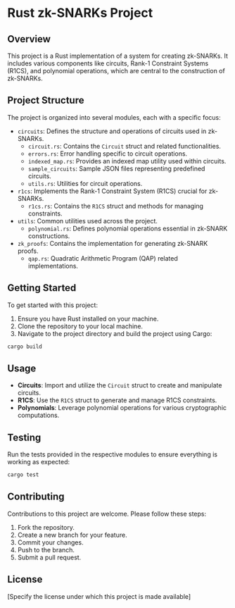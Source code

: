 # Rust zk-SNARKs Project

## Overview

This project is a Rust implementation of a system for creating zk-SNARKs. It includes various components like circuits, Rank-1 Constraint Systems (R1CS), and polynomial operations, which are central to the construction of zk-SNARKs.

## Project Structure

The project is organized into several modules, each with a specific focus:

- `circuits`: Defines the structure and operations of circuits used in zk-SNARKs.
  - `circuit.rs`: Contains the `Circuit` struct and related functionalities.
  - `errors.rs`: Error handling specific to circuit operations.
  - `indexed_map.rs`: Provides an indexed map utility used within circuits.
  - `sample_circuits`: Sample JSON files representing predefined circuits.
  - `utils.rs`: Utilities for circuit operations.
- `r1cs`: Implements the Rank-1 Constraint System (R1CS) crucial for zk-SNARKs.
  - `r1cs.rs`: Contains the `R1CS` struct and methods for managing constraints.
- `utils`: Common utilities used across the project.
  - `polynomial.rs`: Defines polynomial operations essential in zk-SNARK constructions.
- `zk_proofs`: Contains the implementation for generating zk-SNARK proofs.
  - `qap.rs`: Quadratic Arithmetic Program (QAP) related implementations.

## Getting Started

To get started with this project:

1. Ensure you have Rust installed on your machine.
2. Clone the repository to your local machine.
3. Navigate to the project directory and build the project using Cargo:

```bash
cargo build
```

## Usage

- **Circuits**: Import and utilize the `Circuit` struct to create and manipulate circuits.
- **R1CS**: Use the `R1CS` struct to generate and manage R1CS constraints.
- **Polynomials**: Leverage polynomial operations for various cryptographic computations.

## Testing

Run the tests provided in the respective modules to ensure everything is working as expected:

```bash
cargo test
```

## Contributing

Contributions to this project are welcome. Please follow these steps:

1. Fork the repository.
2. Create a new branch for your feature.
3. Commit your changes.
4. Push to the branch.
5. Submit a pull request.

## License

[Specify the license under which this project is made available]
